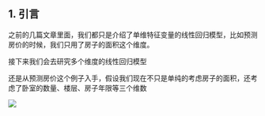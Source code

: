 ## 1. 引言
之前的几篇文章里面，我们都只是介绍了单维特征变量的线性回归模型，比如预测房价的时候，我们只用了房子的面积这个维度。

接下来我们会去研究多个维度的线性回归模型

还是从预测房价这个例子入手，假设我们现在不只是单纯的考虑房子的面积，还考虑了卧室的数量、楼层、房子年限等三个维数

![](http://img.blog.csdn.net/20150809104424214)

